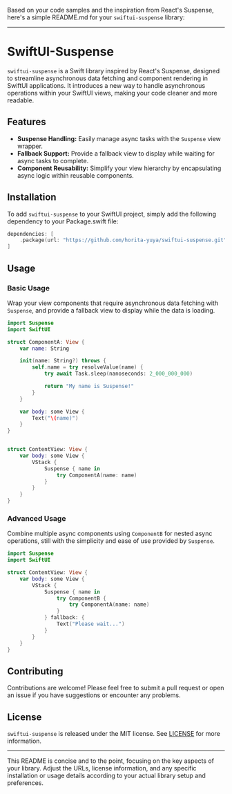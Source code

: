 Based on your code samples and the inspiration from React's Suspense, here's a simple README.md for your `swiftui-suspense` library:

---

# SwiftUI-Suspense

`swiftui-suspense` is a Swift library inspired by React's Suspense, designed to streamline asynchronous data fetching and component rendering in SwiftUI applications. It introduces a new way to handle asynchronous operations within your SwiftUI views, making your code cleaner and more readable.

## Features

- **Suspense Handling:** Easily manage async tasks with the `Suspense` view wrapper.
- **Fallback Support:** Provide a fallback view to display while waiting for async tasks to complete.
- **Component Reusability:** Simplify your view hierarchy by encapsulating async logic within reusable components.

## Installation

To add `swiftui-suspense` to your SwiftUI project, simply add the following dependency to your Package.swift file:

```swift
dependencies: [
    .package(url: "https://github.com/horita-yuya/swiftui-suspense.git", from: "1.0.0")
]
```

## Usage

### Basic Usage

Wrap your view components that require asynchronous data fetching with `Suspense`, and provide a fallback view to display while the data is loading.

```swift
import Suspense
import SwiftUI

struct ComponentA: View {
    var name: String

    init(name: String?) throws {
        self.name = try resolveValue(name) {
            try await Task.sleep(nanoseconds: 2_000_000_000)

            return "My name is Suspense!"
        }
    }

    var body: some View {
        Text("\(name)")
    }
}


struct ContentView: View {
    var body: some View {
        VStack {
            Suspense { name in
                try ComponentA(name: name)
            }
        }
    }
}
```

### Advanced Usage

Combine multiple async components using `ComponentB` for nested async operations, still with the simplicity and ease of use provided by `Suspense`.

```swift
import Suspense
import SwiftUI

struct ContentView: View {
    var body: some View {
        VStack {
            Suspense { name in
                try ComponentB {
                    try ComponentA(name: name)
                }
            } fallback: {
                Text("Please wait...")
            }
        }
    }
}
```

## Contributing

Contributions are welcome! Please feel free to submit a pull request or open an issue if you have suggestions or encounter any problems.

## License

`swiftui-suspense` is released under the MIT license. See [LICENSE](LICENSE) for more information.

---

This README is concise and to the point, focusing on the key aspects of your library. Adjust the URLs, license information, and any specific installation or usage details according to your actual library setup and preferences.
